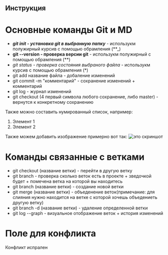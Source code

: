 ## Инструкция

# Основные команды Git и MD
+ _**git init - установка git в выбранную папку**_ - использукм полужирный курсив с помощью обрамления (**_)
+ **git --version - проверка версии git** - использукм полужирный с помощью обрамления (**)
+ *git status - проверка состояния выбраного файла* - использукм курсив с помощью обрамления (*)
+ git add название файла - добаление изменений
+ git commit -m "комментарий" - сохранение изменений + комментарий
+ git log - журнал изменений
+ git checkout (4 первый символа любого сохранение, либо master) - вернутся к конкретному сохранению

Также можно составить нумированный список, например:
1. Элемент 1
2. Элемент 2

Также можем добавить изображение примерно вот так: ![это скриншот](изображение_viber_2022-12-16_20-44-38-301.jpg)
# Команды связанные с ветками
+ git checkout (название ветки) - перейти в другую ветку
+ git branch - проверка сколько веток есть в проекте + зведочкой будет + помечена ветка на которой вы находитесь
+ git branch (название ветки) - создание новой ветки
+ git merge (название ветки) - объеденение веток(примечание: для слияния нужно находится на ветке с которой хочешь объедениеть другую ветку)
+ git branch -d (название ветки) - удаление определенной ветки
+ git log --graph - визуальное отображение веток + история изменений
# Поле для конфликта

Конфликт испрален
